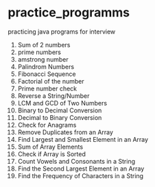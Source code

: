 # practice_programms
practicing java programs for interview

1) Sum of 2 numbers
2) prime numbers
3) amstrong number
4) Palindrom Numbers
5) Fibonacci Sequence
6) Factorial of the number
7) Prime number check
8) Reverse a String/Number
9) LCM and GCD of Two Numbers
10) Binary to Decimal Conversion
11) Decimal to Binary Conversion
12) Check for Anagrams
13) Remove Duplicates from an Array
14) Find Largest and Smallest Element in an Array
15) Sum of Array Elements
16) Check if Array is Sorted
17) Count Vowels and Consonants in a String
18) Find the Second Largest Element in an Array
19) Find the Frequency of Characters in a String